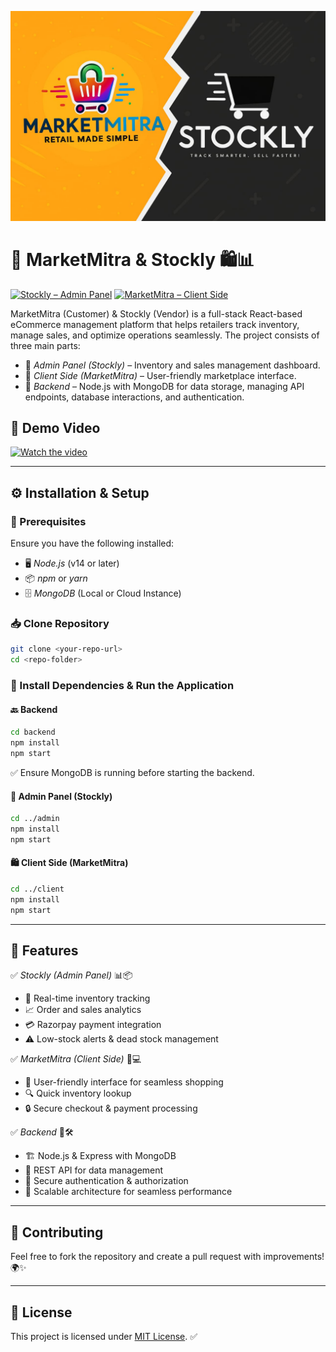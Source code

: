 ![Logo](https://raw.githubusercontent.com/Harshit-Dhundale/Hackathon/main/Logo.jpg)

# 🚀 MarketMitra & Stockly 🛍📊


[![Stockly – Admin Panel](https://img.shields.io/badge/Stockly%20(Admin)-Live-green?style=for-the-badge&logo=vercel)](https://stockly-mu.vercel.app/)
[![MarketMitra – Client Side](https://img.shields.io/badge/MarketMitra%20(Client)-Live-green?style=for-the-badge&logo=vercel)](https://marketmitra.vercel.app/)

MarketMitra (Customer) & Stockly (Vendor) is a full-stack React-based eCommerce management platform that helps retailers track inventory, manage sales, and optimize operations seamlessly. The project consists of three main parts:

- 🏪 *Admin Panel (Stockly)* – Inventory and sales management dashboard.
- 🛒 *Client Side (MarketMitra)* – User-friendly marketplace interface.
- 🔗 *Backend* – Node.js with MongoDB for data storage, managing API endpoints, database interactions, and authentication.

## 🎥 Demo Video  
[![Watch the video](https://img.youtube.com/vi/4yCc4pIWgqY/0.jpg)](https://youtu.be/4yCc4pIWgqY)

---

## ⚙ Installation & Setup

### 🔧 Prerequisites
Ensure you have the following installed:
- 🖥 *Node.js* (v14 or later)
- 📦 *npm* or *yarn*
- 🗄 *MongoDB* (Local or Cloud Instance)

### 📥 Clone Repository
```sh
git clone <your-repo-url>
cd <repo-folder>
```

### 🚀 Install Dependencies & Run the Application

#### 🔙 Backend
```sh
cd backend
npm install
npm start
```
✅ Ensure MongoDB is running before starting the backend.

#### 🏢 Admin Panel (Stockly)
```sh
cd ../admin
npm install
npm start
```

#### 🛍 Client Side (MarketMitra)
```sh
cd ../client
npm install
npm start
```

---

## 🌟 Features

✅ *Stockly (Admin Panel)* 📊📦
- 📡 Real-time inventory tracking
- 📈 Order and sales analytics
- 💳 Razorpay payment integration
- ⚠ Low-stock alerts & dead stock management

✅ *MarketMitra (Client Side)* 🛒💻
- 🎯 User-friendly interface for seamless shopping
- 🔍 Quick inventory lookup
- 🔒 Secure checkout & payment processing

✅ *Backend* 🔗🛠
- 🏗 Node.js & Express with MongoDB
- 🔄 REST API for data management
- 🔐 Secure authentication & authorization
- 🚀 Scalable architecture for seamless performance

---

## 🤝 Contributing
Feel free to fork the repository and create a pull request with improvements! 🌍✨

---

## 📜 License
This project is licensed under [MIT License](LICENSE). ✅
